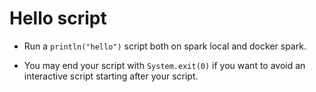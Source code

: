 # Hello script

* Run a `println("hello")` script both on spark local and docker spark.

* You may end your script with `System.exit(0)` if you want to avoid an interactive script starting after your script.
